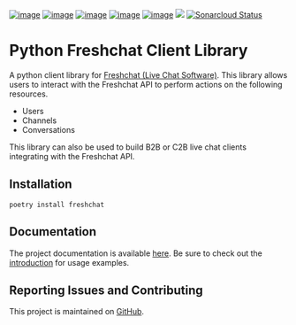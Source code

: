 [![image](https://img.shields.io/pypi/v/freshchat.svg)](https://pypi.org/project/freshchat/)
[![image](https://img.shields.io/pypi/l/freshchat.svg)](https://pypi.org/project/freshchat/)
[![image](https://img.shields.io/pypi/pyversions/freshchat.svg)](https://pypi.org/project/freshchat/)
[![image](https://readthedocs.org/projects/freshchat/badge/?version=latest&style=flat)](https://freshchat.readthedocs.io/)
[![image](https://img.shields.io/badge/code%20style-black-000000.svg)](https://github.com/ambv/black)
[![](https://github.com/twyla-ai/python-freshchat/workflows/Main%20Workflow/badge.svg)](https://github.com/twyla-ai/python-freshchat/actions)
[![Sonarcloud Status](https://sonarcloud.io/api/project_badges/measure?project=twyla-ai_python-freshchat&metric=alert_status)](https://sonarcloud.io/dashboard?id=com.lapots.breed.judge:judge-rule-engine)

# Python Freshchat Client Library
A python client library for [Freshchat (Live Chat Software)](https://www.freshworks.com/live-chat-software/). This library allows users to interact with the Freshchat API to perform actions on the following resources.

* Users
* Channels
* Conversations

This library can also be used to build B2B or C2B live chat clients integrating with the Freshchat API.

## Installation
`poetry install freshchat`

## Documentation
The project documentation is available [here](https://freshchat.readthedocs.io/en/latest/). Be sure to check out the [introduction](https://freshchat.readthedocs.io/en/latest/intro.html) for usage examples.

## Reporting Issues and Contributing
This project is maintained on [GitHub](https://github.com/twyla-ai/python-freshchat).
